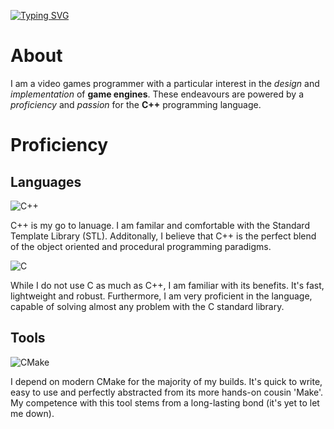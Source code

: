 [![Typing SVG](https://readme-typing-svg.herokuapp.com?font=Tektur&size=64&duration=2000&pause=2000&color=A3E069&vCenter=true&width=488&height=96&lines=tom-austin-dev)](https://git.io/typing-svg)

# About
I am a video games programmer with a particular interest in the _design_ and _implementation_ of **game engines**. These endeavours are powered by a _proficiency_ and _passion_ for the **C++** programming language.

# Proficiency

## Languages
![C++](https://img.shields.io/badge/c++-%2300599C.svg?style=for-the-badge&logo=c%2B%2B&logoColor=white)

C++ is my go to lanuage. I am familar and comfortable with the Standard Template Library (STL). Additonally, I believe that C++ is the perfect blend of the object oriented and procedural programming paradigms.

![C](https://img.shields.io/badge/c-%2300599C.svg?style=for-the-badge&logo=c&logoColor=white)

While I do not use C as much as C++, I am familiar with its benefits. It's fast, lightweight and robust. Furthermore, I am very proficient in the language, capable of solving almost any problem with the C standard library.

## Tools
![CMake](https://img.shields.io/badge/CMake-%23008FBA.svg?style=for-the-badge&logo=cmake&logoColor=white)

I depend on modern CMake for the majority of my builds. It's quick to write, easy to use and perfectly abstracted from its more hands-on cousin 'Make'. My competence with this tool stems from a long-lasting bond (it's yet to let me down).

<!--
![C#](https://img.shields.io/badge/c%23-%23239120.svg?style=for-the-badge&logo=csharp&logoColor=white)
![Python](https://img.shields.io/badge/python-3670A0?style=for-the-badge&logo=python&logoColor=ffdd54)
![Bash Script](https://img.shields.io/badge/bash_script-%23121011.svg?style=for-the-badge&logo=gnu-bash&logoColor=white)

# Proficient Tools
![Git](https://img.shields.io/badge/git-%23F05033.svg?style=for-the-badge&logo=git&logoColor=white)
![Doxygen](https://img.shields.io/badge/doxygen-2C4AA8?style=for-the-badge&logo=doxygen&logoColor=white)
![CMake](https://img.shields.io/badge/CMake-%23008FBA.svg?style=for-the-badge&logo=cmake&logoColor=white)

# APIs
![OpenGL](https://img.shields.io/badge/OpenGL-%23FFFFFF.svg?style=for-the-badge&logo=opengl)

# Engines and Modelling
![Unity](https://img.shields.io/badge/unity-%23000000.svg?style=for-the-badge&logo=unity&logoColor=white)
![Blender](https://img.shields.io/badge/blender-%23F5792A.svg?style=for-the-badge&logo=blender&logoColor=white)
-->

<!--
**tom-austin-dev/tom-austin-dev** is a ✨ _special_ ✨ repository because its `README.md` (this file) appears on your GitHub profile.

Here are some ideas to get you started:

- 🔭 I’m currently working on ...
- 🌱 I’m currently learning ...
- 👯 I’m looking to collaborate on ...
- 🤔 I’m looking for help with ...
- 💬 Ask me about ...
- 📫 How to reach me: ...
- 😄 Pronouns: ...
- ⚡ Fun fact: ...
-->
